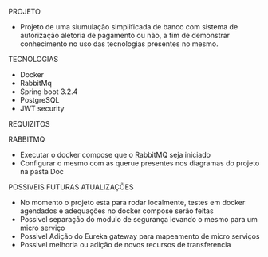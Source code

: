 PROJETO
* Projeto de uma siumulação simplificada de banco com sistema de autorização aletoria de pagamento ou não, a fim de demonstrar conhecimento no uso das tecnologias presentes no mesmo.

TECNOLOGIAS
* Docker
* RabbitMq
* Spring boot 3.2.4
* PostgreSQL
* JWT security

REQUIZITOS

RABBITMQ
* Executar o docker compose que o RabbitMQ seja iniciado
* Configurar o mesmo com as querue presentes nos diagramas do projeto na pasta Doc


POSSIVEIS FUTURAS ATUALIZAÇÕES

* No momento o projeto esta para rodar localmente, testes em docker agendados e adequações no docker compose serão feitas
* Possivel separação do modulo de segurança levando o mesmo para um micro serviço
* Possivel Adição do Eureka gateway para mapeamento de micro serviços
* Possivel melhoria ou adição de novos recursos de transferencia 
